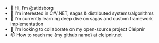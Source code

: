 - 👋 Hi, I’m @stidsborg
- 👀 I’m interested in C#/.NET, sagas & distributed systems/algorithms
- 🌱 I’m currently learning deep dive on sagas and custom framework implementation
- 💞️ I’m looking to collaborate on my open-source project Cleipnir
- 📫 How to reach me {my github name} at cleipnir.net

<!---
stidsborg/stidsborg is a ✨ special ✨ repository because its `README.md` (this file) appears on your GitHub profile.
You can click the Preview link to take a look at your changes.
--->
